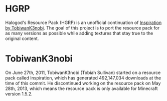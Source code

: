 # HGRP
Halogod's Resource Pack (HGRP) is an unofficial continuation of [Inspiration by TobiwanK3nobi](https://www.planetminecraft.com/texture-pack/inspiration-by-tobiwank3nobi/). The goal of this project is to port the resource pack for as many versions as possible while adding textures that stay true to the original content.

# TobiwanK3nobi
On June 27th, 2011, TobiwanK3nobi (Tobiah Sullivan) started on a resource pack called Inspiration, which has generated 492,147,034 downloads at the time of this commit. He discontinued working on the resource pack on May 28th, 2013, which means the resource pack is only available for Minecraft version 1.5.2.
